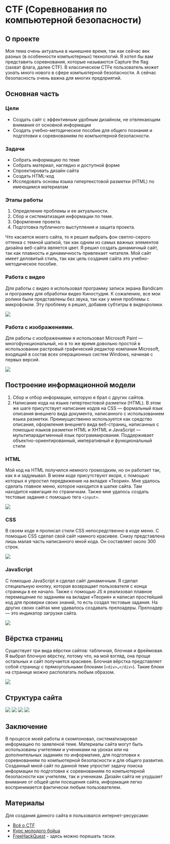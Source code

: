 # CTF (Соревнования по компьютерной безопасности)

## О проекте
Моя тема очень актуальна в нынешнее время, так как сейчас век разных (в особенности компьютерных) технологий. Я хотел бы вам представить соревнования, которые называются Capture the flag (захват флага, далее CTF). В классическом CTFe пользователь может узнать много нового в сфере компьютерной безопасности. А сейчас безопасность очень важна для многих предприятий.

## Основная часть
### Цели
+ Создать сайт с эффективным удобным дизайном, не    отвлекающим внимания от основной информации
+ Создать учебно-методическое пособие для общего познания и подготовки к соревнованиям по компьютерной безопасности. 
### Задачи
+ Собрать информацию по теме
+ Собрать материал, наглядно и доступной форме
+ Спроектировать дизайн сайта
+ Создать HTML-код
+ Исследовать основы языка гипертекстовой разметки (HTML) по имеющимся материалам
### Этапы работы
1. Определение проблемы и ее актуальности.
2. Сбор и систематизация информации по теме.
3. Оформление проекта.
4. Подготовка публичного выступления и защита проекта.
        
Что касается моего сайта, то я решил выбрать фон светло-серого оттенка с темной шапкой, так как одним из самых важных элементов дизайна веб-сайта является цвет. Я решил создать динамичный сайт, так как плавность и динамичность привлекает читателя. Мой сайт имеет деловитый стиль, так как цель создания сайта это учебно-методическое пособие.

### Работа с видео
Для работы с видео я использовал программу записи экрана Bandicam и программу для обработки видео Киностудия. К сожалению, все мои ролики были представлены без звука, так как у меня проблемы с микрофоном. Эту проблему я решил, добавив субтитры в видеоролики. 

![](README_img/0.png)

### Работа с изображениями.
Для работы с изображениями я использовал Microsoft Paint — многофункциональный, но в то же время довольно простой в использовании растровый графический редактор компании Microsoft, входящий в состав всех операционных систем Windows, начиная с первых версий.

![](README_img/1.png)

## Построение информационной модели
1. Сбор и отбор информации, которую я брал с других сайтов. 
2. Написание кода на языке гипертекстовой разметки (HTML). В этом же шаге присутствует написание кодов на CSS — формальный язык описания внешнего вида документа, написанного с использованием языка разметки. Преимущественно используется как средство описания, оформления внешнего вида веб-страниц, написанных с помощью языков разметки HTML и XHTML и JavaScript — мультипарадигменный язык программирования. Поддерживает объектно-ориентированный, императивный и функциональный стили

### HTML
Мой код на HTML получился немного громоздким, но он работает так, как я и задумывал. В моем коде присутствуют якоря, с помощью которых я упростил передвижение на вкладке «Теория».  Мне удалось сделать главное меню, которое находится в шапке сайта. Там находится навигация по страничкам. Также мне удалось создать тестовые задания с помощью тега `<input>`.

![](README_img/2.png)

### CSS
В своем коде я прописал стили CSS непосредственно в коде меню. С помощью CSS сделал свой сайт намного красивее. Снизу представлена лишь малая часть написанного мной кода. Он составляет около 300 строк.

![](README_img/3.png)

### JavaScript
С помощью JavaScript я сделал сайт динамичным. Я сделал специальную кнопку, которая возвращает пользователя с конца страницы в ее начало. Также с помощью JS я реализовал плавное перемещение по заданиям на вкладке «Теория» и написал простейший код для проверки своих знаний, то есть создал тестовые задания. На других своих сайтах мне удавалось создавать прелоадеры. Прелоадер  —  это индикатор загрузки сайта. 

![](README_img/4.png)

## Вёрстка страниц
Существует три вида вёрстки сайтов: табличная, блочная и фреймовая. Я выбрал блочную вёрстку, потому что, на мой взгляд, она проще остальных и сайт получается красивее. Блочная вёрстка представляет собой страницу с прямоугольными блоками (`<div>…</div>`). Такие блоки на странице можно располагать любым образом.

![](README_img/5.png)

## Структура сайта

![](README_img/6.png)
![](README_img/7.png)
![](README_img/8.png)
![](README_img/9.png)

                    
## Заключение
В процессе моей работы я скомпоновал, систематизировал информацию по заявленой теме. Материалы сайта могут быть использованы учителями и учениками на уроках или на дополнительных заданиях по информатике, для подготовки к соревнованиям по компьютерной безопасности и для общего развития. Созданный мной сайт по данной теме упростит задачу поиска информации по подготовке к соревнованиям по компьютерной безопасности как учителям, так и ученикам. Дизайн сайта не ухудшает внимание от общей цели посещения сайта, информация легко воспринимается фактически любым пользователем.

## Материалы
Для создания данного сайта я пользовался интернет-ресурсами:
+ [Всё о CTF](https://ctfnews.ru)
+ [Курс молодого бойца](kmb.ufoctf.ru/web/cookie/main.html)
+ [FreeHackQuest](https://freehackquest.com/) - здесь можно порешать таски.